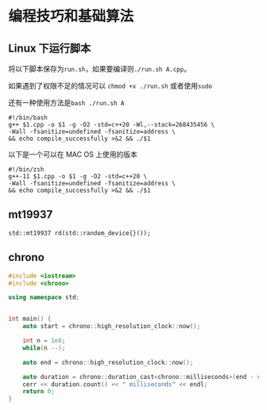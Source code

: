 # 编程技巧和基础算法

## Linux 下运行脚本

将以下脚本保存为`run.sh`，如果要编译则`./run.sh A.cpp`。

如果遇到了权限不足的情况可以 `chmod +x ./run.sh` 或者使用`sudo`

还有一种使用方法是`bash ./run.sh A`

```shell
#!/bin/bash
g++ $1.cpp -o $1 -g -O2 -std=c++20 -Wl,--stack=268435456 \
-Wall -fsanitize=undefined -fsanitize=address \
&& echo compile_successfully >&2 && ./$1
```

以下是一个可以在 MAC OS 上使用的版本
```shell
#!/bin/zsh
g++-11 $1.cpp -o $1 -g -O2 -std=c++20 \
-Wall -fsanitize=undefined -fsanitize=address \
&& echo compile_successfully >&2 && ./$1
```
## mt19937

`std::mt19937 rd(std::random_device{}());`

## chrono

```cpp
#include <iostream>
#include <chrono>

using namespace std;


int main() {
    auto start = chrono::high_resolution_clock::now();

    int n = 1e8;
    while(n --);

    auto end = chrono::high_resolution_clock::now();

    auto duration = chrono::duration_cast<chrono::milliseconds>(end - start);
    cerr << duration.count() << " milliseconds" << endl;
    return 0;
}
```
